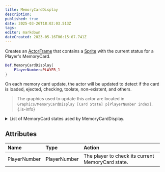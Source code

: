 ```yaml
---
title: MemoryCardDisplay
description: 
published: true
date: 2025-03-26T18:02:03.513Z
tags: 
editor: markdown
dateCreated: 2023-05-16T06:15:07.741Z
---
```


Creates an [ActorFrame](/en/dev/actors/actortypes/actorframe) that contains a [Sprite](/en/dev/actors/actortypes/sprite) with the current status for a Player's MemoryCard.

```lua
Def.MemoryCardDisplay{
	PlayerNumber=PLAYER_1
}
```

On each memory card update, the actor will be updated to detect if the card is loaded, ejected, checking, toolate, non-existent, and others.

> The graphics used to update this actor are located in `Graphics/MemoryCardDisplay [Card State] p[PlayerNumber index]`.
{.is-info}

<details>

<summary>List of MemoryCard states used by MemoryCardDisplay.</summary>

- MemoryCardDisplay checking p1
- MemoryCardDisplay checking p2
- MemoryCardDisplay error p1
- MemoryCardDisplay error p2
- MemoryCardDisplay late p1
- MemoryCardDisplay late p2
- MemoryCardDisplay none p1
- MemoryCardDisplay none p2
- MemoryCardDisplay ready p1
- MemoryCardDisplay ready p2
- MemoryCardDisplay removed p1
- MemoryCardDisplay removed p2

</details>

## Attributes

| Name | Type | Action |
| :--- | :--- | :----- |
PlayerNumber |  PlayerNumber | The player to check its current MemoryCard state.